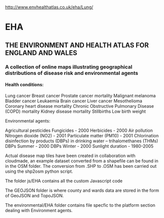 http://www.envhealthatlas.co.uk/eha/Lung/ 


<h1>EHA</h1>
<h2>THE ENVIRONMENT AND HEALTH ATLAS FOR ENGLAND AND WALES</h2>
<h3>A collection of online maps illustrating geographical distributions of disease risk and environmental agents</h3>

<h4>Health conditions:</h4>

Lung cancer
Breast cancer
Prostate cancer mortality
Malignant melanoma
Bladder cancer
Leukaemia
Brain cancer
Liver cancer
Mesothelioma
Coronary heart disease mortality
Chronic Obstructive Pulmonary Disease (COPD) mortality
Kidney disease mortality
Stillbirths
Low birth weight


Environmental agents:

Agricultural pesticides
Fungicides - 2000
Herbicides - 2000
Air pollution
Nitrogen dioxide (NO2) - 2001
Particulate matter (PM10) - 2001
Chlorination disinfection by products (DBPs) in drinking water – trihalomethanes (THMs)
DBPs Summer - 2000
DBPs Winter - 2000
Sunlight duration - 1980-2005



Actual disease map tiles have been created in collaboration with cloudmade, an example dataset converted from a shapefile can be found  in
in the OSM folder. The conversion from .SHP to .OSM has been carried out using the shp2osm python script. 

The folder js/EHA contains all the custom Javascript code

The GEOJSON folder is where county and wards data are stored in the form of GeoJSON and TopoJSON.

The  environmental/EHA folder contains file specfic to the platform section dealing with Environment agents.
